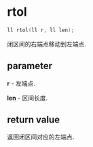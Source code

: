 # rtol

```c++
ll rtol(ll r, ll len);
```

闭区间的右端点移动到左端点.

## parameter

**r** - 左端点.

**len** - 区间长度.

## return value

返回闭区间对应的左端点.